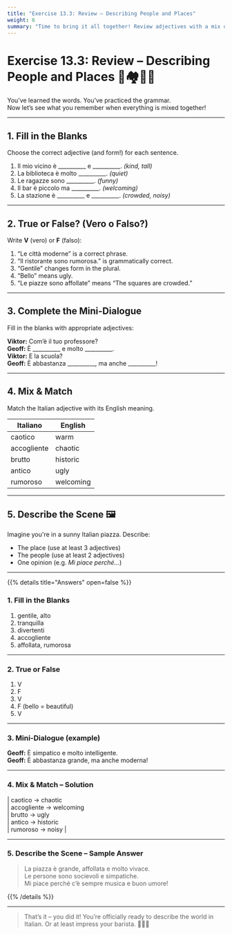 ```yaml
---
title: "Exercise 13.3: Review – Describing People and Places"
weight: 6
summary: "Time to bring it all together! Review adjectives with a mix of fun tasks – and yes, there's a surprise piazza involved."
---
```


# Exercise 13.3: Review – Describing People and Places 🧠🏘️🧍‍♀️

You’ve learned the words. You’ve practiced the grammar.  
Now let’s see what you remember when everything is mixed together!

---

## 1. Fill in the Blanks

Choose the correct adjective (and form!) for each sentence.

1. Il mio vicino è __________ e __________. *(kind, tall)*  
2. La biblioteca è molto __________. *(quiet)*  
3. Le ragazze sono __________. *(funny)*  
4. Il bar è piccolo ma __________. *(welcoming)*  
5. La stazione è __________ e __________. *(crowded, noisy)*

---

## 2. True or False? (Vero o Falso?)

Write **V** (vero) or **F** (falso):

1. “Le città moderne” is a correct phrase.  
2. “Il ristorante sono rumorosa.” is grammatically correct.  
3. “Gentile” changes form in the plural.  
4. “Bello” means ugly.  
5. “Le piazze sono affollate” means “The squares are crowded.”

---

## 3. Complete the Mini-Dialogue

Fill in the blanks with appropriate adjectives:

**Viktor:** Com’è il tuo professore?  
**Geoff:** È __________ e molto __________.  
**Viktor:** E la scuola?  
**Geoff:** È abbastanza __________, ma anche __________!

---

## 4. Mix & Match

Match the Italian adjective with its English meaning.

| Italiano         | English             |
|------------------|---------------------|
| caotico          | warm                |
| accogliente      | chaotic             |
| brutto           | historic            |
| antico           | ugly                |
| rumoroso         | welcoming           |

---

## 5. Describe the Scene 🖼️

Imagine you're in a sunny Italian piazza. Describe:

- The place (use at least 3 adjectives)  
- The people (use at least 2 adjectives)  
- One opinion (e.g. *Mi piace perché...*)

---

{{% details title="Answers" open=false %}}

### 1. Fill in the Blanks

1. gentile, alto  
2. tranquilla  
3. divertenti  
4. accogliente  
5. affollata, rumorosa

---

### 2. True or False

1. V  
2. F  
3. V
4. F (bello = beautiful)  
5. V

---

### 3. Mini-Dialogue (example)

**Geoff:** È simpatico e molto intelligente.  
**Geoff:** È abbastanza grande, ma anche moderna!

---

### 4. Mix & Match – Solution

| caotico → chaotic  
| accogliente → welcoming  
| brutto → ugly  
| antico → historic  
| rumoroso → noisy |

---

### 5. Describe the Scene – Sample Answer

> La piazza è grande, affollata e molto vivace.  
> Le persone sono socievoli e simpatiche.  
> Mi piace perché c’è sempre musica e buon umore!

{{% /details %}}

---

> That’s it – you did it! You’re officially ready to describe the world in Italian. Or at least impress your barista. 🎉🇮🇹
